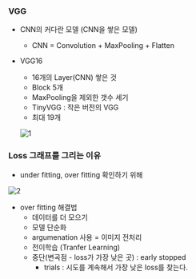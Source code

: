 ### VGG

- CNN의 커다란 모델 (CNN을 쌓은 모델)
    - CNN = Convolution + MaxPooling + Flatten
- VGG16
    - 16개의 Layer(CNN) 쌓은 것
    - Block 5개
    - MaxPooling을 제외한 갯수 세기
    - TinyVGG : 작은 버전의 VGG
    - 최대 19개
    
    ![1](https://github.com/DaSeul-Seo/DataEngineering_Study/assets/67898022/aba2e6a1-4ea1-4b6d-8230-1f54697c6707)

### Loss 그래프를 그리는 이유

- under fitting, over fitting 확인하기 위해

![2](https://github.com/DaSeul-Seo/DataEngineering_Study/assets/67898022/af037eae-f57b-47c0-9dc8-bf8a28d46c83)

- over fitting 해결법
    - 데이터를 더 모으기
    - 모델 단순화
    - argumenation 사용 = 이미지 전처리
    - 전이학습 (Tranfer Learning)
    - 중단(변곡점 - loss가 가장 낮은 곳) : early stopped
        - trials : 시도를 계속해서 가장 낮은 loss를 찾는다.
